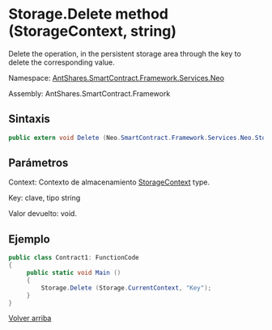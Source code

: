 # Storage.Delete method (StorageContext, string)

Delete the operation, in the persistent storage area through the key to delete the corresponding value.

Namespace: [AntShares.SmartContract.Framework.Services.Neo](../../AntShares.md)

Assembly: AntShares.SmartContract.Framework

## Sintaxis

```c#
public extern void Delete (Neo.SmartContract.Framework.Services.Neo.StorageContext context, byte[] key)
```

## Parámetros

Context: Contexto de almacenamiento [StorageContext](../StorageContex.md) type.

Key: clave, tipo string

Valor devuelto: void.

## Ejemplo

```c#
public class Contract1: FunctionCode
{
     public static void Main ()
     {
         Storage.Delete (Storage.CurrentContext, "Key");
     }
}
```



[Volver arriba](../Storage.md)

